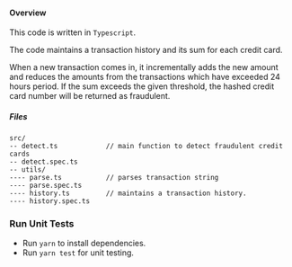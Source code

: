 #### Overview

This code is written in `Typescript`.

The code maintains a transaction history and its sum for each credit card. 

When a new transaction comes in, it incrementally adds the new amount and reduces the amounts from the transactions which have exceeded 24 hours period. If the sum exceeds the given threshold, the hashed credit card number will be returned as fraudulent.

##### Files

```
src/
-- detect.ts            // main function to detect fraudulent credit cards
-- detect.spec.ts
-- utils/              
---- parse.ts           // parses transaction string
---- parse.spec.ts
---- history.ts         // maintains a transaction history.
---- history.spec.ts
```

### Run Unit Tests

- Run `yarn` to install dependencies.
- Run `yarn test` for unit testing.
